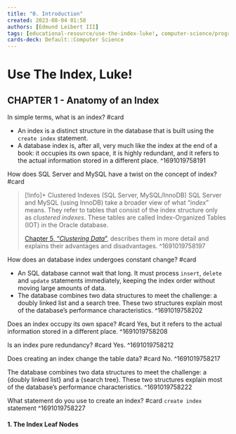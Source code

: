 ```yaml
---
title: "0. Introduction"
created: 2023-08-04 01:58 
authors: [Edmund Leibert III]
tags: [educational-resource/use-the-index-luke!, computer-science/programming-language/sql, study-note]
cards-deck: Default::Computer Science
---
```


# Use The Index, Luke!

## CHAPTER 1 - Anatomy of an Index

In simple terms, what is an index? #card 
- An index is a distinct structure in the database that is built using the `create index` statement.
- A database index is, after all, very much like the index at the end of a book: it occupies its own space, it is highly redundant, and it refers to the actual information stored in a different place.
^1691019758191

How does SQL Server and MySQL have a twist on the concept of index? #card 
> [!info]+ Clustered Indexes (SQL Server, MySQL/InnoDB)
>SQL Server and MySQL (using InnoDB) take a broader view of what “_index_” means. They refer to tables that consist of the index structure only as _clustered indexes_. These tables are called Index-Organized Tables (IOT) in the Oracle database.
>
>[Chapter 5, “_Clustering Data_”](https://use-the-index-luke.com/sql/clustering), describes them in more detail and explains their advantages and disadvantages. 
^1691019758197

How does an database index undergoes constant change? #card 
- An SQL database cannot wait that long. It must process `insert`, `delete` and `update` statements immediately, keeping the index order without moving large amounts of data.
- The database combines two data structures to meet the challenge: a doubly linked list and a search tree. These two structures explain most of the database’s performance characteristics.
^1691019758202

Does an index occupy its own space? #card 
Yes, but it refers to the actual information stored in a different place.
^1691019758208

Is an index pure redundancy? #card 
Yes.
^1691019758212

Does creating an index change the table data? #card 
No.
^1691019758217

The database combines two data structures to meet the challenge: a {doubly linked list} and a {search tree}. These two structures explain most of the database’s performance characteristics.
^1691019758222

What statement do you use to create an index? #card 
`create index` statement
^1691019758227

#### 1. The Index Leaf Nodes




